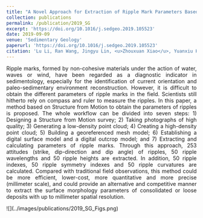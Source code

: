 ```yaml
---
title: "A Novel Approach for Extraction of Ripple Mark Parameters Based on SfM"
collection: publications
permalink: /publication/2019_SG
excerpt: 'https://doi.org/10.1016/j.sedgeo.2019.105523'
date: 2019-09-09
venue: 'Sedimentary Geology'
paperurl: 'https://doi.org/10.1016/j.sedgeo.2019.105523'
citation: 'Lu Li, Ran Wang, Jingyu Lin, <u>Zhouxuan Xiao</u>, Yuanxiu Hui. (2019). &quot;A Novel Approach for Extraction of Ripple Mark Parameters Based on SfM.&quot; <i>Sedimentary Geology</i>. 392, 105523.'
---
```

<p style="text-align:justify; text-justify:inter-ideograph;">Ripple marks, formed by non-cohesive materials under the action of water, waves or wind, have been regarded as a diagnostic indicator in sedimentology, especially for the identification of current orientation and paleo-sedimentary environment reconstruction. However, it is difficult to obtain the different parameters of ripple marks in the field. Scientists still hitherto rely on compass and ruler to measure the ripples. In this paper, a method based on Structure from Motion to obtain the parameters of ripples is proposed. The whole workflow can be divided into seven steps: 1) Designing a Structure from Motion survey; 2) Taking photographs of high quality; 3) Generating a low-density point cloud; 4) Creating a high-density point cloud; 5) Building a georeferenced mesh model; 6) Establishing a digital surface model and a digital outcrop model; and 7) Extracting and calculating parameters of ripple marks. Through this approach, 253 attitudes (strike, dip-direction and dip angle) of ripples, 50 ripple wavelengths and 50 ripple heights are extracted. In addition, 50 ripple indexes, 50 ripple symmetry indexes and 50 ripple curvatures are calculated. Compared with traditional field observations, this method could be more efficient, lower-cost, more quantitative and more precise (millimeter scale), and could provide an alternative and competitive manner to extract the surface morphology parameters of consolidated or loose deposits with up to millimeter spatial resolution.</p>
![](../images/publications/2019_SG_Figs.png)
